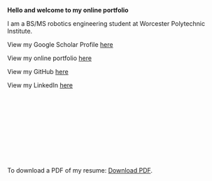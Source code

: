 **Hello and welcome to my online portfolio**

I am a BS/MS robotics engineering student at Worcester Polytechnic Institute. 

View my Google Scholar Profile [here](https://scholar.google.com/citations?hl=en&user=C1Lks9kAAAAJ)

View my online portfolio [here](https://bgsimpson.wixsite.com/brandon)

View my GitHub [here](https://github.com/vermontolympian)

View my LinkedIn [here](www.linkedin.com/in/brandon-g-simpson)



<object data="https://github.com/vermontolympian/vermontolympian.github.io/blob/master/BrandonSimpsonResume.pdf" type="application/pdf" width="700px" height="700px">
    <embed src="https://github.com/vermontolympian/vermontolympian.github.io/blob/master/BrandonSimpsonResume.pdf">
        <p>To download a PDF of my resume: <a href="https://github.com/vermontolympian/vermontolympian.github.io/blob/master/BrandonSimpsonResume.pdf">Download PDF</a>.</p>
    </embed>
</object>
